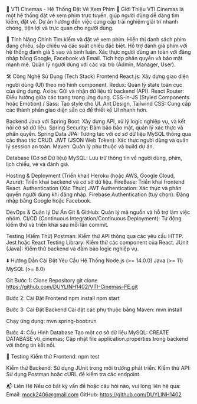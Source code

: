 🎥 VTI Cinemas - Hệ Thống Đặt Vé Xem Phim
📖 Giới Thiệu
VTI Cinemas là một hệ thống đặt vé xem phim trực tuyến, giúp người dùng dễ dàng tìm kiếm, đặt vé. Dự án hướng đến việc cung cấp trải nghiệm giải trí nhanh chóng, tiện lợi và trực quan cho người dùng.

🚀 Tính Năng Chính
Tìm kiếm và đặt vé xem phim.
Hiển thị danh sách phim đang chiếu, sắp chiếu và các suất chiếu đặc biệt.
Hỗ trợ đánh giá phim với hệ thống đánh giá 5 sao và bình luận.
Xác thực người dùng an toàn với đăng nhập bằng Google, Facebook và Email.
Tích hợp phân quyền và bảo mật mạnh mẽ.
Quản lý người dùng với các vai trò (Admin, Manager, User).

🛠️ Công Nghệ Sử Dụng (Tech Stack)
Frontend
React.js: Xây dựng giao diện người dùng (UI) theo mô hình component.
Redux: Quản lý state toàn cục của ứng dụng.
Axios: Gửi và nhận dữ liệu từ backend (API).
React Router: Điều hướng giữa các trang trong ứng dụng.
CSS-in-JS (Styled Components hoặc Emotion) / Sass: Tạo style cho UI.
Ant Design, Tailwind CSS: Cung cấp các thành phần giao diện sẵn có để thiết kế UI nhanh hơn.

Backend
Java với Spring Boot: Xây dựng API, xử lý logic nghiệp vụ, và kết nối cơ sở dữ liệu.
Spring Security: Đảm bảo bảo mật, quản lý xác thực và phân quyền.
Spring Data JPA: Tương tác với cơ sở dữ liệu MySQL thông qua các thao tác CRUD.
JWT (JSON Web Token): Xác thực người dùng và quản lý session an toàn.
Maven: Quản lý phụ thuộc và build dự án.

Database (Cơ sở Dữ liệu)
MySQL: Lưu trữ thông tin về người dùng, phim, lịch chiếu, vé và đánh giá.

Hosting & Deployment (Triển khai)
Heroku (hoặc AWS, Google Cloud, Azure): Triển khai backend và cơ sở dữ liệu.
FireBase: Triển khai frontend React.
Authentication (Xác Thực)
JWT Authentication: Xác thực và phân quyền người dùng khi đăng nhập.
Firebase Authentication (tuỳ chọn): Đăng nhập bằng Google hoặc Facebook.

DevOps & Quản lý Dự Án
Git & GitHub: Quản lý mã nguồn và hỗ trợ làm việc nhóm.
CI/CD (Continuous Integration/Continuous Deployment): Tự động kiểm thử và triển khai sau mỗi lần commit.

Testing (Kiểm Thử)
Postman: Kiểm thử API thông qua các yêu cầu HTTP.
Jest hoặc React Testing Library: Kiểm thử các component của React.
JUnit (Java): Kiểm thử backend và đảm bảo logic nghiệp vụ.

⬇️ Hướng Dẫn Cài Đặt
Yêu Cầu Hệ Thống
Node.js (>= 14.0.0)
Java (>= 11)
MySQL (>= 8.0)

Git
Bước 1: Clone Repository
git clone <https://github.com/DUYLINH1402/VTI-Cinemas-FE.git>

Bước 2: Cài Đặt Frontend
npm install
npm start

Bước 3: Cài Đặt Backend
Cài đặt các phụ thuộc bằng Maven:
mvn install

Chạy ứng dụng:
mvn spring-boot:run

Bước 4: Cấu Hình Database
Tạo một cơ sở dữ liệu MySQL:
CREATE DATABASE vti_cinemas;
Cập nhật file application.properties trong backend với thông tin kết nối.

🧪 Testing
Kiểm thử Frontend:
npm test

Kiểm thử Backend: Sử dụng JUnit trong môi trường phát triển.
Kiểm thử API: Sử dụng Postman hoặc cURL để kiểm tra các endpoint.

📬 Liên Hệ
Nếu có bất kỳ vấn đề hoặc câu hỏi nào, vui lòng liên hệ qua:
Email: mock2406@gmail.com
GitHub: https://github.com/DUYLINH1402
